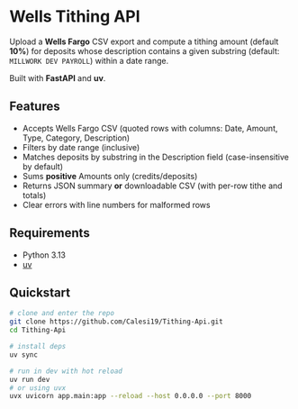 # Wells Tithing API

Upload a **Wells Fargo** CSV export and compute a tithing amount (default **10%**) for deposits whose description contains a given substring (default: `MILLWORK DEV PAYROLL`) within a date range.

Built with **FastAPI** and **uv**.

## Features

- Accepts Wells Fargo CSV (quoted rows with columns: Date, Amount, Type, Category, Description)
- Filters by date range (inclusive)
- Matches deposits by substring in the Description field (case-insensitive by default)
- Sums **positive** Amounts only (credits/deposits)
- Returns JSON summary **or** downloadable CSV (with per-row tithe and totals)
- Clear errors with line numbers for malformed rows

## Requirements

- Python 3.13
- [uv](https://github.com/astral-sh/uv)

## Quickstart

```bash
# clone and enter the repo
git clone https://github.com/Calesi19/Tithing-Api.git
cd Tithing-Api

# install deps
uv sync

# run in dev with hot reload
uv run dev
# or using uvx
uvx uvicorn app.main:app --reload --host 0.0.0.0 --port 8000
```
